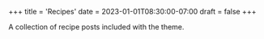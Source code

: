 +++
title = 'Recipes'
date = 2023-01-01T08:30:00-07:00
draft = false
+++

A collection of recipe posts included with the theme.

